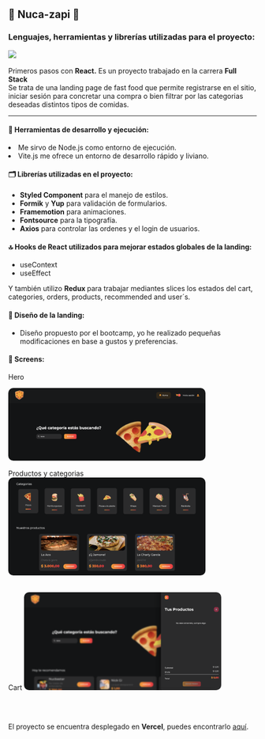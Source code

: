 
<h2 align="start"> &#127829; Nuca-zapi &#127829;</h2> 

<h3 align="start">Lenguajes, herramientas y librerías utilizadas para el proyecto: </h3> 

<p align="start">
<img width="500px"  src="https://skillicons.dev/icons?i=html,js,react,vite,nodejs,styledcomponents,git,github,ps,perline=10"  />
</p>


Primeros pasos con <strong>React.</strong> Es un proyecto trabajado en la carrera <strong> Full Stack </strong> <br>
Se trata de una landing page de fast food que permite registrarse en el sitio, iniciar sesión para concretar una compra o bien filtrar por las categorias deseadas distintos tipos de comidas.

<hr>

<h4>	&#128640; Herramientas de desarrollo y ejecución:</h4

- Me sirvo de Node.js como entorno de ejecución.
- Vite.js me ofrece un entorno de desarrollo rápido y liviano.

<h4>	&#128450; Librerías utilizadas en el proyecto: </h4>

- <strong>Styled Component</strong> para el manejo de estilos.
- <strong>Formik</strong> y <strong>Yup</strong> para validación de formularios. 
- <strong> Framemotion</strong> para animaciones. 
- <strong>Fontsource</strong> para la tipografía.
- <strong>Axios</strong> para controlar las ordenes y el login de usuarios. 

<h4>	&#128285; Hooks de <strong>React</strong> utilizados para mejorar estados globales de la landing:</h4>

- useContext
- useEffect 

Y también utilizo <strong> Redux </strong> para trabajar mediantes slices los estados del cart, categories, orders, products, recommended and user´s. 

<h4>&#129305; Diseño de la landing:</h4>

- Diseño propuesto por el bootcamp, yo he realizado pequeñas modificaciones en base a gustos y preferencias.


<h4>&#128248; Screens:</h4>

Hero

<img src="./src/screensToReadme/Zapi1.png" alt="Carrito de Compras" style="max-width: 400px; border-radius: 10px;">

<br>

Productos y categorias 
<img src="./src/screensToReadme/Zapi2.png" alt="Carrito de Compras" style="max-width: 400px; border-radius: 10px;">

<br>
Cart

<img src="./src/screensToReadme/Zapi3.png" alt="Carrito de Compras" style="max-width: 400px; border-radius: 10px;">

<br><br>

El proyecto se encuentra desplegado en <b>Vercel</b>, puedes encontrarlo <a href="https://nuca-zapi.vercel.app/" target="_blank" rel="noopener noreferrer">aquí</a>.
